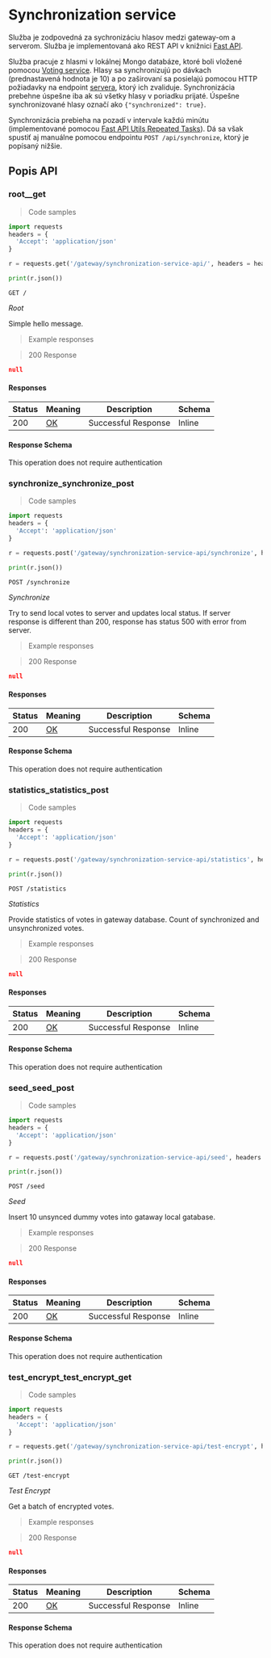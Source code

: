 # Synchronization service

Služba je zodpovedná za sychronizáciu hlasov medzi gateway-om a serverom. Služba je implementovaná ako REST API v knižnici
[Fast API](https://fastapi.tiangolo.com/).

Služba pracuje z hlasmi v lokálnej Mongo databáze, ktoré boli vložené pomocou [Voting service](voting_service.md). Hlasy sa synchronizujú po dávkach (prednastavená hodnota je 10) a po zaširovaní sa posielajú pomocou HTTP požiadavky na endpoint [servera](../server.md), ktorý ich zvaliduje. Synchronizácia prebehne úspešne iba ak sú všetky hlasy v poriadku prijaté. Úspešne synchronizované hlasy označí ako `{"synchronized": true}`.

Synchronizácia prebieha na pozadí v intervale každú minútu (implementované pomocou [Fast API Utils Repeated Tasks](https://fastapi-utils.davidmontague.xyz/user-guide/repeated-tasks/)). Dá sa však spustiť aj manuálne pomocou endpointu `POST /api/synchronize`, ktorý je popísaný nižšie.



## Popis API

### root__get

<a id="opIdroot__get"></a>

> Code samples

```python
import requests
headers = {
  'Accept': 'application/json'
}

r = requests.get('/gateway/synchronization-service-api/', headers = headers)

print(r.json())

```

`GET /`

*Root*

Simple hello message. 

> Example responses

> 200 Response

```json
null
```

<h4 id="root__get-responses">Responses</h4>

|Status|Meaning|Description|Schema|
|---|---|---|---|
|200|[OK](https://tools.ietf.org/html/rfc7231#section-6.3.1)|Successful Response|Inline|

<h4 id="root__get-responseschema">Response Schema</h4>

<aside class="success">
This operation does not require authentication
</aside>

### synchronize_synchronize_post

<a id="opIdsynchronize_synchronize_post"></a>

> Code samples

```python
import requests
headers = {
  'Accept': 'application/json'
}

r = requests.post('/gateway/synchronization-service-api/synchronize', headers = headers)

print(r.json())

```

`POST /synchronize`

*Synchronize*

Try to send local votes to server and updates local status.
If server response is different than 200, response has status 500 with error from server.

> Example responses

> 200 Response

```json
null
```

<h4 id="synchronize_synchronize_post-responses">Responses</h4>

|Status|Meaning|Description|Schema|
|---|---|---|---|
|200|[OK](https://tools.ietf.org/html/rfc7231#section-6.3.1)|Successful Response|Inline|

<h4 id="synchronize_synchronize_post-responseschema">Response Schema</h4>

<aside class="success">
This operation does not require authentication
</aside>

### statistics_statistics_post

<a id="opIdstatistics_statistics_post"></a>

> Code samples

```python
import requests
headers = {
  'Accept': 'application/json'
}

r = requests.post('/gateway/synchronization-service-api/statistics', headers = headers)

print(r.json())

```

`POST /statistics`

*Statistics*

Provide statistics of votes in gateway database. Count of synchronized and unsynchronized votes.

> Example responses

> 200 Response

```json
null
```

<h4 id="statistics_statistics_post-responses">Responses</h4>

|Status|Meaning|Description|Schema|
|---|---|---|---|
|200|[OK](https://tools.ietf.org/html/rfc7231#section-6.3.1)|Successful Response|Inline|

<h4 id="statistics_statistics_post-responseschema">Response Schema</h4>

<aside class="success">
This operation does not require authentication
</aside>

### seed_seed_post

<a id="opIdseed_seed_post"></a>

> Code samples

```python
import requests
headers = {
  'Accept': 'application/json'
}

r = requests.post('/gateway/synchronization-service-api/seed', headers = headers)

print(r.json())

```

`POST /seed`

*Seed*

Insert 10 unsynced dummy votes into gataway local gatabase. 

> Example responses

> 200 Response

```json
null
```

<h4 id="seed_seed_post-responses">Responses</h4>

|Status|Meaning|Description|Schema|
|---|---|---|---|
|200|[OK](https://tools.ietf.org/html/rfc7231#section-6.3.1)|Successful Response|Inline|

<h4 id="seed_seed_post-responseschema">Response Schema</h4>

<aside class="success">
This operation does not require authentication
</aside>

### test_encrypt_test_encrypt_get

<a id="opIdtest_encrypt_test_encrypt_get"></a>

> Code samples

```python
import requests
headers = {
  'Accept': 'application/json'
}

r = requests.get('/gateway/synchronization-service-api/test-encrypt', headers = headers)

print(r.json())

```

`GET /test-encrypt`

*Test Encrypt*

Get a batch of encrypted votes. 

> Example responses

> 200 Response

```json
null
```

<h4 id="test_encrypt_test_encrypt_get-responses">Responses</h4>

|Status|Meaning|Description|Schema|
|---|---|---|---|
|200|[OK](https://tools.ietf.org/html/rfc7231#section-6.3.1)|Successful Response|Inline|

<h4 id="test_encrypt_test_encrypt_get-responseschema">Response Schema</h4>

<aside class="success">
This operation does not require authentication
</aside>